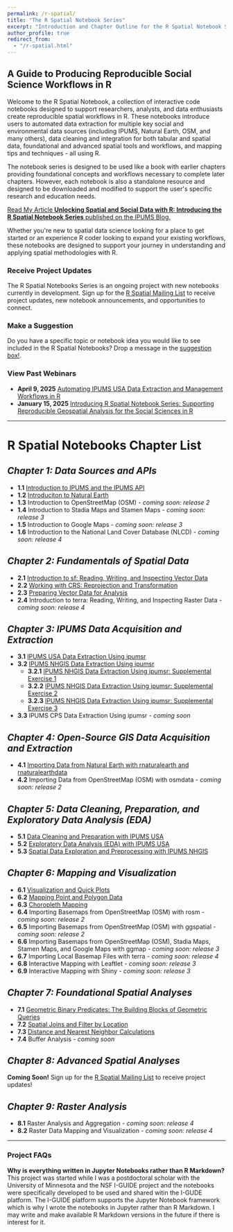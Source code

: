 ```yaml
---
permalink: /r-spatial/
title: "The R Spatial Notebook Series"
excerpt: "Introduction and Chapter Outline for the R Spatial Notebook Series"
author_profile: true
redirect_from: 
  - "/r-spatial.html"
---
```


## A Guide to Producing Reproducible Social Science Workflows in R

Welcome to the R Spatial Notebook, a collection of interactive code notebooks designed to support researchers, analysts, and data enthusiasts create reproducible spatial workflows in R.  These notebooks introduce users to automated data extraction for multiple key social and environmental data sources (including IPUMS, Natural Earth, OSM, and many others), data cleaning and integration for both tabular and spatial data, foundational and advanced spatial tools and workflows, and mapping tips and techniques - all using R.

The notebook series is designed to be used like a book with earlier chapters providing foundational concepts and workflows necessary to complete later chapters.  However, each notebook is also a standalone resource and designed to be downloaded and modified to support the user's specific research and education needs.

[Read My Article **Unlocking Spatial and Social Data with R: Introducing the R Spatial Notebook Series** published on the IPUMS Blog.](https://blog.popdata.org/introducing-the-r-spatial-notebook-series)

Whether you're new to spatial data science looking for a place to get started or an experience R coder looking to expand your existing workflows, these notebooks are designed to support your journey in understanding and applying spatial methodologies with R.

### Receive Project Updates
The R Spatial Notebooks Series is an ongoing project with new notebooks currently in development.  Sign up for the [R Spatial Mailing List](https://mailchi.mp/ab01e8fc8397/r-spatial-email-signup) to receive project updates, new notebook announcements, and opportunities to connect.

### Make a Suggestion
Do you have a specific topic or notebook idea you would like to see included in the R Spatial Notebooks?  Drop a message in the [suggestion box!](https://us19.list-manage.com/survey?u=746bf8d366d6fbc99c699e714&id=54590a28ea&attribution=false).

### View Past Webinars
* **April 9, 2025** [Automating IPUMS USA Data Extraction and Management Workflows in R](https://i-guide.io/i-guide-vco/introduction-to-the-r-spatial-notebooks-automating-ipums-usa-data-extraction-and-management-workflows-in-r)
* **January 15, 2025** [Introducing R Spatial Notebook Series: Supporting Reproducible Geospatial Analysis for the Social Sciences in R](https://i-guide.io/i-guide-vco/introducing-r-spatial-notebook-series-supporting-reproducible-geospatial-analysis-for-the-social-sciences-in-r)

---

# R Spatial Notebooks Chapter List

*Chapter 1: Data Sources and APIs*
------
* **1.1** [Introduction to IPUMS and the IPUMS API](https://platform.i-guide.io/notebooks/82d3b176-e4e6-4307-8186-318a3fe6c81a)
* **1.2** [Introduciton to Natural Earth](https://platform.i-guide.io/notebooks/924c7ca6-3d12-4a80-ab4d-814cc80f7f79)
* **1.3** Introduction to OpenStreetMap (OSM) - *coming soon: release 2*
* **1.4** Introduction to Stadia Maps and Stamen Maps - *coming soon: release 3*
* **1.5** Introduction to Google Maps - *coming soon: release 3*
* **1.6** Introduction to the National Land Cover Database (NLCD) - *coming soon: release 4*

*Chapter 2: Fundamentals of Spatial Data*
------
* **2.1** [Introduction to sf: Reading, Writing, and Inspecting Vector Data](https://platform.i-guide.io/notebooks/9968babe-22e4-4c3d-98e2-d8b45e9672cd)
* **2.2** [Working with CRS: Reprojection and Transformation](https://platform.i-guide.io/notebooks/76912ca7-73e4-437e-8ecf-0cb456bd7282)
* **2.3** [Preparing Vector Data for Analysis](https://platform.i-guide.io/notebooks/44926d85-7f08-4774-a103-a22ff3876cad)
* **2.4** Introduction to terra: Reading, Writing, and Inspecting Raster Data - *coming soon: release 4*

*Chapter 3: IPUMS Data Acquisition and Extraction*
------
* **3.1** [IPUMS USA Data Extraction Using ipumsr](https://platform.i-guide.io/notebooks/ab5cad39-6d00-43d2-bc51-17fd4e6b98f2)
* **3.2** [IPUMS NHGIS Data Extraction Using ipumsr](https://platform.i-guide.io/notebooks/be08e56e-1c08-458e-a230-263c64d386bc)
  * **3.2.1** [IPUMS NHGIS Data Extraction Using ipumsr: Supplemental Exercise 1](https://platform.i-guide.io/notebooks/a74fff96-4db5-430f-b346-958b0c5f7b38)
  * **3.2.2** [IPUMS NHGIS Data Extraction Using ipumsr: Supplemental Exercise 2](https://platform.i-guide.io/notebooks/bc79eda6-8353-42ea-8cb7-5db70aa6febf)
  * **3.2.3** [IPUMS NHGIS Data Extraction Using ipumsr: Supplemental Exercise 3](https://platform.i-guide.io/notebooks/55dd96e5-fdf6-408f-a050-7fcd006d0575)
* **3.3** IPUMS CPS Data Extraction Using ipumsr - *coming soon*

*Chapter 4: Open-Source GIS Data Acquisition and Extraction*
------
* **4.1** [Importing Data from Natural Earth with rnaturalearth and rnaturalearthdata](https://platform.i-guide.io/notebooks/934e764c-d727-4bab-bc1c-198233484adc)
* **4.2** Importing Data from OpenStreetMap (OSM) with osmdata - *coming soon: release 2*

*Chapter 5: Data Cleaning, Preparation, and Exploratory Data Analysis (EDA)*
------
* **5.1** [Data Cleaning and Preparation with IPUMS USA](https://platform.i-guide.io/notebooks/b4b29b13-d832-495d-8db7-1545a30549f1)
* **5.2** [Exploratory Data Analysis (EDA) with IPUMS USA](https://platform.i-guide.io/notebooks/29c5c2da-4bfe-4150-9c05-b65956c997b4)
* **5.3** [Spatial Data Exploration and Preprocessing with IPUMS NHGIS](https://platform.i-guide.io/notebooks/2927de7d-45a4-46d7-8f76-a569af637d82)

*Chapter 6: Mapping and Visualization*
------
* **6.1** [Visualization and Quick Plots](https://platform.i-guide.io/notebooks/dfe8fd72-f896-4dd2-9d61-6d9982394f1f)
* **6.2** [Mapping Point and Polygon Data](https://platform.i-guide.io/notebooks/2b9f579c-32b0-4078-af39-994bb31d50ec)
* **6.3** [Choropleth Mapping](https://platform.i-guide.io/notebooks/f2f973df-2412-49f0-ad39-d80051f20d4d)
* **6.4** Importing Basemaps from OpenStreetMap (OSM) with rosm - *coming soon: release 2*
* **6.5** Importing Basemaps from OpenStreetMap (OSM) with ggspatial - *coming soon: release 2*
* **6.6** Importing Basemaps from OpenStreetMap (OSM), Stadia Maps, Stamen Maps, and Google Maps with ggmap - *coming soon: release 3*
* **6.7** Importing Local Basemap Files with terra - *coming soon: release 4*
* **6.8** Interactive Mapping with Leaftlet - *coming soon: release 3*
* **6.9** Interactive Mapping with Shiny - *coming soon: release 3*

*Chapter 7: Foundational Spatial Analyses*
------
* **7.1** [Geometric Binary Predicates: The Building Blocks of Geometric Queries](https://platform.i-guide.io/notebooks/06a40182-91cc-4ed4-befb-7dad6ff99966)
* **7.2** [Spatial Joins and Filter by Location](https://platform.i-guide.io/notebooks/a4f2cf0c-b777-4811-8aa1-6d5420795)
* **7.3** [Distance and Nearest Neighbor Calculations](https://platform.i-guide.io/notebooks/02f7f46b-c45f-4a06-81e0-d7df3f81ca23)
* **7.4** Buffer Analysis - *coming soon*

*Chapter 8: Advanced Spatial Analyses*
------
**Coming Soon!** Sign up for the [R Spatial Mailing List](https://mailchi.mp/ab01e8fc8397/r-spatial-email-signup) to receive project updates!

*Chapter 9: Raster Analysis*
------
* **8.1** Raster Analysis and Aggregation - *coming soon: release 4*
* **8.2** Raster Data Mapping and Visualization - *coming soon: release 4*

---
### Project FAQs

**Why is everything written in Jupyter Notebooks rather than R Markdown?**
This project was started while I was a postdoctoral scholar with the University of Minnesota and the NSF I-GUIDE project and the notebooks were specifically developed to be used and shared witin the I-GUDE platform.  The I-GUIDE platform supports the Jupyter Notebook framework which is why I wrote the notebooks in Jupyter rather than R Markdown.  I may write and make available R Markdown versions in the future if there is interest for it.
